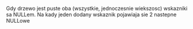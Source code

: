Gdy drzewo jest puste oba (wszystkie, jednoczesnie wiekszosc) wskazniki sa NULLem. Na kady jeden dodany wskaznik pojawiaja sie 2 nastepne NULLowe
